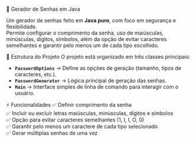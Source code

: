 🔐 Gerador de Senhas em Java

Um gerador de senhas feito em **Java puro**, com foco em segurança e flexibilidade.  
Permite configurar o comprimento da senha, uso de maiúsculas, minúsculas, dígitos, símbolos, além da opção de evitar caracteres semelhantes e garantir pelo menos um de cada tipo escolhido.  

📌 Estrutura do Projeto
O projeto está organizado em três classes principais:
- **`PasswordOptions`** → Define as opções de geração (tamanho, tipos de caracteres, etc.).
- **`PasswordGenerator`** → Lógica principal de geração das senhas.
- **`Main`** → Interface simples de linha de comando para interagir com o usuário.

⚡ Funcionalidades
✅ Definir comprimento da senha  
✅ Incluir ou excluir letras maiúsculas, minúsculas, dígitos e símbolos  
✅ Opção para evitar caracteres semelhantes (1, l, I, O, 0)  
✅ Garantir pelo menos um caractere de cada tipo selecionado  
✅ Gerar múltiplas senhas de uma vez  
